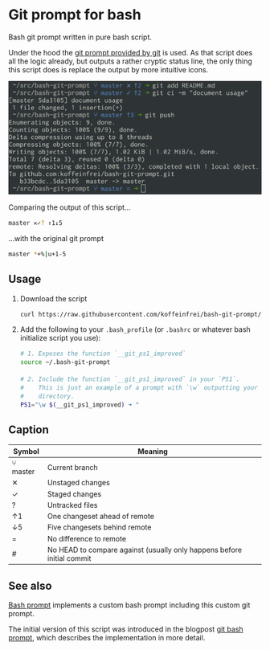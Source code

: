 # Git prompt for bash

Bash git prompt written in pure bash script.

Under the hood the [git prompt provided by
git](https://github.com/git/git/blob/master/contrib/completion/git-prompt.sh)
is used. As that script does all the logic already, but outputs a rather
cryptic status line, the only thing this script does is replace the output by
more intuitive icons.

![Bash Git prompt](screenshot.png)

Comparing the output of this script...

```bash
master ✕✓? ↑1↓5
```

...with the original git prompt

```bash
master *+%|u+1-5
```

## Usage

1. Download the script
   ```bash
   curl https://raw.githubusercontent.com/koffeinfrei/bash-git-prompt/master/bash-git-prompt > ~/.bash-git-prompt
   ```

1. Add the following to your `.bash_profile` (or `.bashrc` or whatever bash
   initialize script you use):
   ```bash
   # 1. Exposes the function `__git_ps1_improved`
   source ~/.bash-git-prompt

   # 2. Include the function `__git_ps1_improved` in your `PS1`.
   #    This is just an example of a prompt with `\w` outputting your current
   #    directory.
   PS1="\w $(__git_ps1_improved) ➜ "
   ```

## Caption

Symbol   | Meaning
-------- | -------
⑂ master | Current branch
✕        | Unstaged changes
✓        | Staged changes
?        | Untracked files
↑1       | One changeset ahead of remote
↓5       | Five changesets behind remote
=        | No difference to remote
\#       | No HEAD to compare against (usually only happens before initial commit

## See also

[Bash prompt](https://github.com/koffeinfrei/bash-prompt) implements a custom
bash prompt including this custom git prompt.

The initial version of this script was introduced in the blogpost [git bash
prompt](https://www.koffeinfrei.org/2013/07/05/git-bash-prompt/), which
describes the implementation in more detail.
